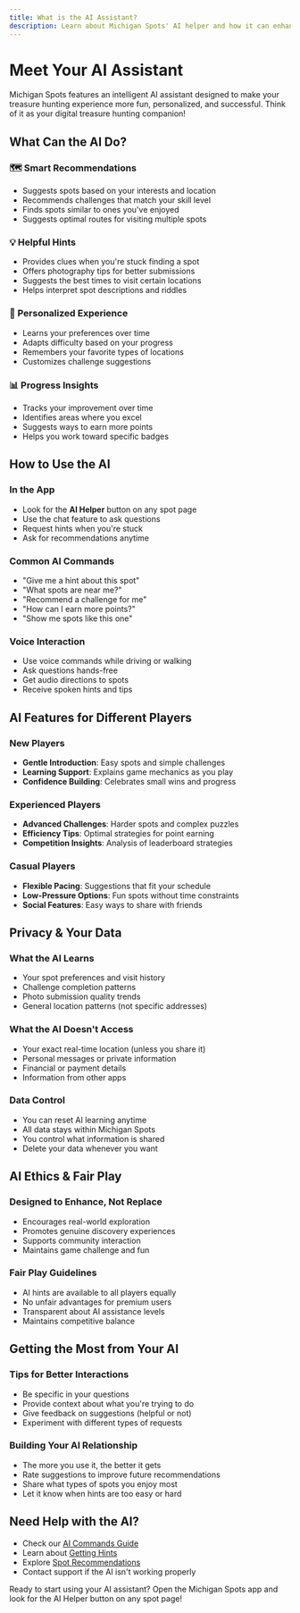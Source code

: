 ```yaml
---
title: What is the AI Assistant?
description: Learn about Michigan Spots' AI helper and how it can enhance your treasure hunting experience
---
```


# Meet Your AI Assistant

Michigan Spots features an intelligent AI assistant designed to make your treasure hunting experience more fun, personalized, and successful. Think of it as your digital treasure hunting companion!

## What Can the AI Do?

### 🗺️ Smart Recommendations
- Suggests spots based on your interests and location
- Recommends challenges that match your skill level
- Finds spots similar to ones you've enjoyed
- Suggests optimal routes for visiting multiple spots

### 💡 Helpful Hints
- Provides clues when you're stuck finding a spot
- Offers photography tips for better submissions
- Suggests the best times to visit certain locations
- Helps interpret spot descriptions and riddles

### 🎯 Personalized Experience
- Learns your preferences over time
- Adapts difficulty based on your progress
- Remembers your favorite types of locations
- Customizes challenge suggestions

### 📊 Progress Insights
- Tracks your improvement over time
- Identifies areas where you excel
- Suggests ways to earn more points
- Helps you work toward specific badges

## How to Use the AI

### In the App
- Look for the **AI Helper** button on any spot page
- Use the chat feature to ask questions
- Request hints when you're stuck
- Ask for recommendations anytime

### Common AI Commands
- "Give me a hint about this spot"
- "What spots are near me?"
- "Recommend a challenge for me"
- "How can I earn more points?"
- "Show me spots like this one"

### Voice Interaction
- Use voice commands while driving or walking
- Ask questions hands-free
- Get audio directions to spots
- Receive spoken hints and tips

## AI Features for Different Players

### New Players
- **Gentle Introduction**: Easy spots and simple challenges
- **Learning Support**: Explains game mechanics as you play
- **Confidence Building**: Celebrates small wins and progress

### Experienced Players
- **Advanced Challenges**: Harder spots and complex puzzles
- **Efficiency Tips**: Optimal strategies for point earning
- **Competition Insights**: Analysis of leaderboard strategies

### Casual Players
- **Flexible Pacing**: Suggestions that fit your schedule
- **Low-Pressure Options**: Fun spots without time constraints
- **Social Features**: Easy ways to share with friends

## Privacy & Your Data

### What the AI Learns
- Your spot preferences and visit history
- Challenge completion patterns
- Photo submission quality trends
- General location patterns (not specific addresses)

### What the AI Doesn't Access
- Your exact real-time location (unless you share it)
- Personal messages or private information
- Financial or payment details
- Information from other apps

### Data Control
- You can reset AI learning anytime
- All data stays within Michigan Spots
- You control what information is shared
- Delete your data whenever you want

## AI Ethics & Fair Play

### Designed to Enhance, Not Replace
- Encourages real-world exploration
- Promotes genuine discovery experiences
- Supports community interaction
- Maintains game challenge and fun

### Fair Play Guidelines
- AI hints are available to all players equally
- No unfair advantages for premium users
- Transparent about AI assistance levels
- Maintains competitive balance

## Getting the Most from Your AI

### Tips for Better Interactions
- Be specific in your questions
- Provide context about what you're trying to do
- Give feedback on suggestions (helpful or not)
- Experiment with different types of requests

### Building Your AI Relationship
- The more you use it, the better it gets
- Rate suggestions to improve future recommendations
- Share what types of spots you enjoy most
- Let it know when hints are too easy or hard

## Need Help with the AI?

- Check our [AI Commands Guide](/ai-help/commands/)
- Learn about [Getting Hints](/ai-help/hints/)
- Explore [Spot Recommendations](/ai-help/recommendations/)
- Contact support if the AI isn't working properly

Ready to start using your AI assistant? Open the Michigan Spots app and look for the AI Helper button on any spot page!